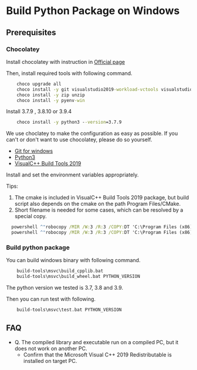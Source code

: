 # Build Python Package on Windows

## Prerequisites

### Chocolatey

Install chocolatey with instruction in [Official page](https://chocolatey.org/)

Then, install required tools with following command.
```bat
    choco upgrade all
    choco install -y git visualstudio2019-workload-vctools visualstudio2019buildtools
    choco install -y zip unzip
    choco install -y pyenv-win
```
Install 3.7.9 , 3.8.10 or 3.9.4
```bat
    choco install -y python3 --version=3.7.9
```

We use choclatey to make the configuration as easy as possible.
If you can't or don't want to use chocolatey, please do so yourself.

- [Git for windows](https://gitforwindows.org/)
- [Python3](https://www.python.org/downloads/)
- [VisualC++ Build Tools 2019](https://visualstudio.microsoft.com/downloads/)

Install and set the environment variables appropriately.

Tips:
1. The cmake is included in VisualC++ Build Tools 2019 package, but build script
also depends on the cmake on the path Program Files/CMake.
2. Short filename is needed for some cases, which can be resolved by a special copy.

```bat
  powershell ^"robocopy /MIR /W:3 /R:3 /COPY:DT 'C:\Program Files (x86)\Microsoft Visual Studio\2019\BuildTools\Common7\IDE\CommonExtensions\Microsoft\CMake\CMake' 'C:\Program Files\CMake'^"
  powershell ^"robocopy /MIR /W:3 /R:3 /COPY:DT 'C:\Program Files (x86)\Microsoft Visual Studio\2019' C:\vs\2019^"
```

### Build python package

You can build windows binary with following command.
```bat
    build-tools\msvc\build_cpplib.bat
    build-tools\msvc\build_wheel.bat PYTHON_VERSION
```
The python version we tested is 3.7, 3.8 and 3.9.

Then you can run test with following.
```bat
    build-tools\msvc\test.bat PYTHON_VERSION
```

## FAQ

* Q. The compiled library and executable run on a compiled PC, but it does not work on another PC.
  * Confirm that the Microsoft Visual C++ 2019 Redistributable is installed on target PC.
